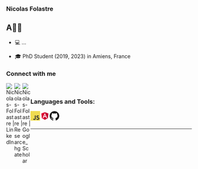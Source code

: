 ### Nicolas Folastre

## A🔬🔬
- 💻 ...

- 🎓 PhD Student (2019, 2023) in Amiens, France


### Connect with me

[<img align="left" alt="Nicolas-Folastre | LinkedIn" width="22px" src="https://www.svgrepo.com/show/303299/linkedin-icon-2-logo.svg" />][linkedin]
[<img align="left" alt="Nicolas-Folastre | Researchgate" width="22px" src="https://upload.wikimedia.org/wikipedia/commons/thumb/5/5e/ResearchGate_icon_SVG.svg/1024px-ResearchGate_icon_SVG.svg.png" />][Researchgate]
[<img align="left" alt="Nicolas-Folastre | Google_Scholar" width="22px" src="https://upload.wikimedia.org/wikipedia/commons/thumb/c/c7/Google_Scholar_logo.svg/1024px-Google_Scholar_logo.svg.png" />][Google_Scholar]

<br />

### Languages and Tools:

<img align="left" alt="JavaScript" width="26px" src="https://raw.githubusercontent.com/github/explore/80688e429a7d4ef2fca1e82350fe8e3517d3494d/topics/javascript/javascript.png" />
<img align="left" alt="angular" width="26px" src="https://raw.githubusercontent.com/github/explore/80688e429a7d4ef2fca1e82350fe8e3517d3494d/topics/angular/angular.png" />
<img align="left" alt="GitHub" width="26px" src="https://raw.githubusercontent.com/github/explore/78df643247d429f6cc873026c0622819ad797942/topics/github/github.png" />

<br />
<br />

---

[linkedin]: https://www.linkedin.com/in/nicolas-folastre-224639175/
[Researchgate]: https://www.researchgate.net/profile/Nicolas-Folastre
[Google_Scholar]: https://scholar.google.com/citations?user=CJnlotkAAAAJ&hl=fr&oi=ao
